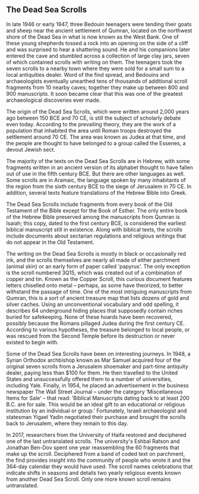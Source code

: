 ## The Dead Sea Scrolls

In late 1946 or early 1947, three Bedouin teenagers were tending their goats and sheep near the ancient settlement of Qumran, located on the northwest shore of the Dead Sea in what is now known as the West Bank. One of these young shepherds tossed a rock into an opening on the side of a cliff and was surprised to hear a shattering sound. He and his companions later entered the cave and stumbled across a collection of large clay jars, seven of which contained scrolls with writing on them. The teenagers took the seven scrolls to a nearby town where they were sold for a small sum to a local antiquities dealer. Word of the find spread, and Bedouins and archaeologists eventually unearthed tens of thousands of additional scroll fragments from 10 nearby caves; together they make up between 800 and 900 manuscripts. It soon became clear that this was one of the greatest archaeological discoveries ever made.

The origin of the Dead Sea Scrolls, which were written around 2,000 years ago between 150 BCE and 70 CE, is still the subject of scholarly debate even today. According to the prevailing theory, they are the work of a population that inhabited the area until Roman troops destroyed the settlement around 70 CE. The area was known as Judea at that time, and the people are thought to have belonged to a group called the Essenes, a devout Jewish sect.

The majority of the texts on the Dead Sea Scrolls are in Hebrew, with some fragments written in an ancient version of its alphabet thought to have fallen out of use in the fifth century BCE. But there are other languages as well. Some scrolls are in Aramaic, the language spoken by many inhabitants of the region from the sixth century BCE to the siege of Jerusalem in 70 CE. In addition, several texts feature translations of the Hebrew Bible into Greek.

The Dead Sea Scrolls include fragments from every book of the Old Testament of the Bible except for the Book of Esther. The only entire book of the Hebrew Bible preserved among the manuscripts from Qumran is Isaiah; this copy, dated to the first century BCE, is considered the earliest biblical manuscript still in existence. Along with biblical texts, the scrolls include documents about sectarian regulations and religious writings that do not appear in the Old Testament.

The writing on the Dead Sea Scrolls is mostly in black or occasionally red ink, and the scrolls themselves are nearly all made of either parchment (animal skin) or an early form of paper called 'papyrus'. The only exception is the scroll numbered 3Q15, which was created out of a combination of copper and tin. Known as the Copper Scroll, this curious document features letters chiselled onto metal – perhaps, as some have theorized, to better withstand the passage of time. One of the most intriguing manuscripts from Qumran, this is a sort of ancient treasure map that lists dozens of gold and silver caches. Using an unconventional vocabulary and odd spelling, it describes 64 underground hiding places that supposedly contain riches buried for safekeeping. None of these hoards have been recovered, possibly because the Romans pillaged Judea during the first century CE. According to various hypotheses, the treasure belonged to local people, or was rescued from the Second Temple before its destruction or never existed to begin with.

Some of the Dead Sea Scrolls have been on interesting journeys. In 1948, a Syrian Orthodox archbishop known as Mar Samuel acquired four of the original seven scrolls from a Jerusalem shoemaker and part-time antiquity dealer, paying less than $100 for them. He then travelled to the United States and unsuccessfully offered them to a number of universities, including Yale. Finally, in 1954, he placed an advertisement in the business newspaper The Wall Street Journal – under the category ‘Miscellaneous Items for Sale' – that read: ‘Biblical Manuscripts dating back to at least 200 B.C. are for sale. This would be an ideal gift to an educational or religious institution by an individual or group.' Fortunately, Israeli archaeologist and statesman Yigael Yadin negotiated their purchase and brought the scrolls back to Jerusalem, where they remain to this day.

In 2017, researchers from the University of Haifa restored and deciphered one of the last untranslated scrolls. The university's Eshbal Ratson and Jonathan Ben-Dov spent one year reassembling the 60 fragments that make up the scroll. Deciphered from a band of coded text on parchment, the find provides insight into the community of people who wrote it and the 364-day calendar they would have used. The scroll names celebrations that indicate shifts in seasons and details two yearly religious events known from another Dead Sea Scroll. Only one more known scroll remains untranslated.